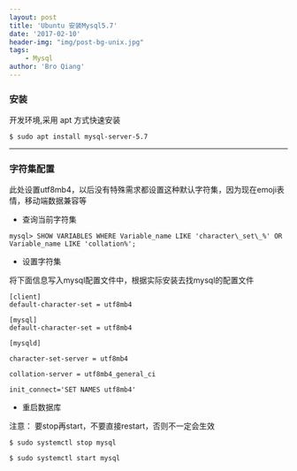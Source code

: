 ```yaml
---
layout: post
title: 'Ubuntu 安装Mysql5.7'
date: '2017-02-10'
header-img: "img/post-bg-unix.jpg"
tags:
    - Mysql
author: 'Bro Qiang'
---
```



### 安装

开发环境,采用 apt 方式快速安装

`$ sudo apt install mysql-server-5.7`

------

### 字符集配置

此处设置utf8mb4，以后没有特殊需求都设置这种默认字符集，因为现在emoji表情，移动端数据兼容等

- 查询当前字符集

`mysql> SHOW VARIABLES WHERE Variable_name LIKE 'character\_set\_%' OR Variable_name LIKE 'collation%';`

- 设置字符集

将下面信息写入mysql配置文件中，根据实际安装去找mysql的配置文件
```
[client]
default-character-set = utf8mb4

[mysql]
default-character-set = utf8mb4

[mysqld]

character-set-server = utf8mb4

collation-server = utf8mb4_general_ci

init_connect='SET NAMES utf8mb4'
```

- 重启数据库

注意： 要stop再start，不要直接restart，否则不一定会生效
```shell
$ sudo systemctl stop mysql

$ sudo systemctl start mysql
```